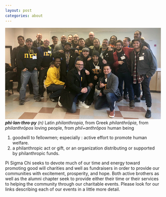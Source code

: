 ```yaml
---
layout: post
categories: about
---
```


<img src="/images/fulls/01.jpg" class="fit image"> _**phi·lan·thro·py** (n)_ Latin _philanthropia_, from Greek _philanthrōpia_, from _philanthrōpos_ loving people, from _phil+anthrōpos_ human being

1. goodwill to fellowmen; especially : active effort to promote human welfare.
2. a philanthropic act or gift, or an organization distributing or supported by philanthropic funds.

Pi Sigma Chi seeks to devote much of our time and energy toward promoting good will charities and well as fundraisers in order to provide our communities with excitement, prosperity, and hope. Both active brothers as well as the alumni chapter seek to provide either their time or their services to helping the community through our charitable events. Please look for our links describing each of our events in a little more detail.
